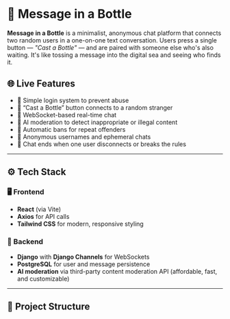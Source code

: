 # 🧃 Message in a Bottle

**Message in a Bottle** is a minimalist, anonymous chat platform that connects two random users in a one-on-one text conversation. Users press a single button — _"Cast a Bottle"_ — and are paired with someone else who's also waiting. It's like tossing a message into the digital sea and seeing who finds it.

## 🌐 Live Features

- 🔐 Simple login system to prevent abuse
- 🧃 “Cast a Bottle” button connects to a random stranger
- 📡 WebSocket-based real-time chat
- 🤖 AI moderation to detect inappropriate or illegal content
- 🚫 Automatic bans for repeat offenders
- 🪪 Anonymous usernames and ephemeral chats
- 🔄 Chat ends when one user disconnects or breaks the rules

---

## ⚙️ Tech Stack

### 🖥️ Frontend
- **React** (via Vite)
- **Axios** for API calls
- **Tailwind CSS** for modern, responsive styling

### 🧠 Backend
- **Django** with **Django Channels** for WebSockets
- **PostgreSQL** for user and message persistence
- **AI moderation** via third-party content moderation API (affordable, fast, and customizable)

---

## 📁 Project Structure

